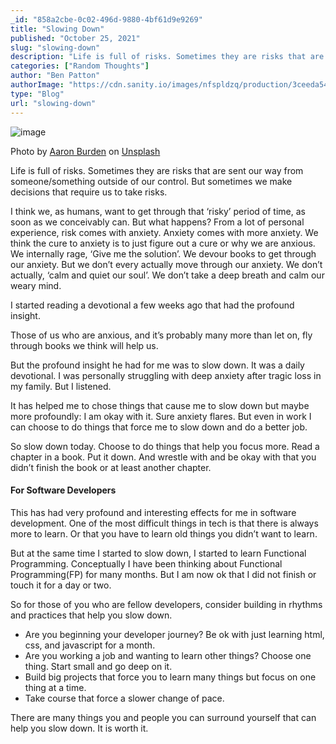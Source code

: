 ```yaml
---
_id: "858a2cbe-0c02-496d-9880-4bf61d9e9269"
title: "Slowing Down"
published: "October 25, 2021"
slug: "slowing-down"
description: "Life is full of risks. Sometimes they are risks that are sent our way..."
categories: ["Random Thoughts"]
author: "Ben Patton"
authorImage: "https://cdn.sanity.io/images/nfspldzq/production/3ceeda54221c7c0614ecc51f955c7be39a1da34e-512x512.jpg"
type: "Blog"
url: "slowing-down"
---
```


![image](https://cdn.sanity.io/images/nfspldzq/production/9f6f30e8c54ea4f897f195b9f5fd8813d4c76c75-1600x840.png?w=800)

Photo by [Aaron Burden](https://unsplash.com/@aaronburden?utm_source=medium&utm_medium=referral) on [Unsplash](https://unsplash.com?utm_source=medium&utm_medium=referral)

Life is full of risks. Sometimes they are risks that are sent our way from someone/something outside of our control. But sometimes we make decisions that require us to take risks.

I think we, as humans, want to get through that ‘risky’ period of time, as soon as we conceivably can. But what happens? From a lot of personal experience, risk comes with anxiety. Anxiety comes with more anxiety. We think the cure to anxiety is to just figure out a cure or why we are anxious. We internally rage, ‘Give me the solution’. We devour books to get through our anxiety. But we don’t every actually move through our anxiety. We don’t actually, ‘calm and quiet our soul’. We don’t take a deep breath and calm our weary mind.

I started reading a devotional a few weeks ago that had the profound insight.

Those of us who are anxious, and it’s probably many more than let on, fly through books we think will help us.

But the profound insight he had for me was to slow down. It was a daily devotional. I was personally struggling with deep anxiety after tragic loss in my family. But I listened.

It has helped me to chose things that cause me to slow down but maybe more profoundly: I am okay with it. Sure anxiety flares. But even in work I can choose to do things that force me to slow down and do a better job.

So slow down today. Choose to do things that help you focus more. Read a chapter in a book. Put it down. And wrestle with and be okay with that you didn’t finish the book or at least another chapter.

#### For Software Developers

This has had very profound and interesting effects for me in software development. One of the most difficult things in tech is that there is always more to learn. Or that you have to learn old things you didn’t want to learn.

But at the same time I started to slow down, I started to learn Functional Programming. Conceptually I have been thinking about Functional Programming(FP) for many months. But I am now ok that I did not finish or touch it for a day or two.

So for those of you who are fellow developers, consider building in rhythms and practices that help you slow down.

- Are you beginning your developer journey? Be ok with just learning html, css, and javascript for a month.
- Are you working a job and wanting to learn other things? Choose one thing. Start small and go deep on it.
- Build big projects that force you to learn many things but focus on one thing at a time.
- Take course that force a slower change of pace.

There are many things you and people you can surround yourself that can help you slow down. It is worth it.
